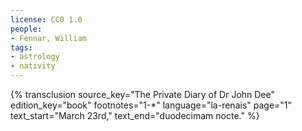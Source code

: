 ```yaml
---
license: CC0 1.0
people:
- Fennar, William
tags:
- astrology
- nativity
---
```

{% transclusion
  source_key="The Private Diary of Dr John Dee"
  edition_key="book"
  footnotes="1-*"
  language="la-renais"
  page="1"
  text_start="March 23rd,"
  text_end="duodecimam nocte."
%}
